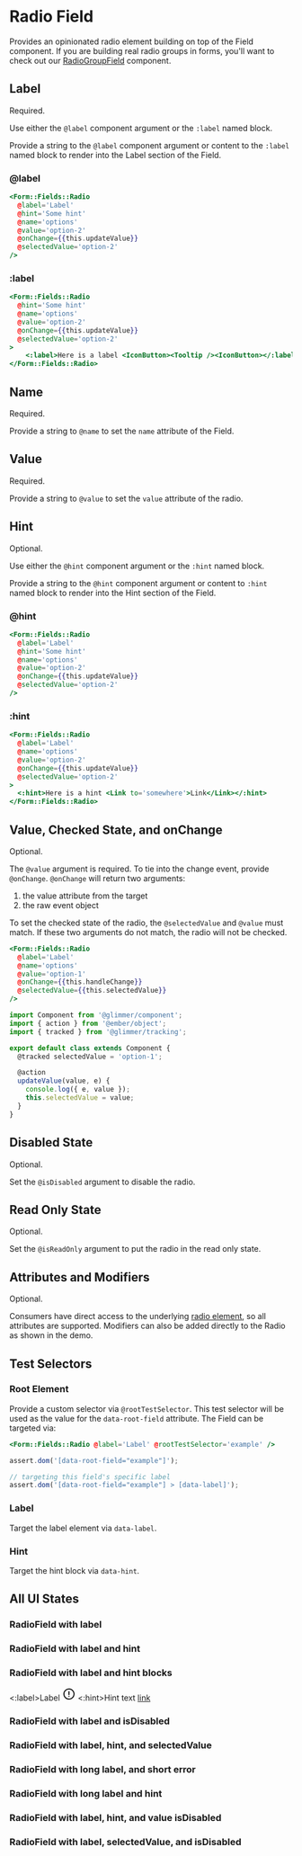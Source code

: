 # Radio Field

Provides an opinionated radio element building on top of the Field component. 
If you are building real radio groups in forms, you'll want to check out our [RadioGroupField](./radio-group-field) component.

## Label

Required.

Use either the `@label` component argument or the `:label` named block.

Provide a string to the `@label` component argument or content to the `:label` named block to render into the Label section of the Field.

### @label

```hbs
<Form::Fields::Radio
  @label='Label'
  @hint='Some hint'
  @name='options'
  @value='option-2'
  @onChange={{this.updateValue}}
  @selectedValue='option-2'
/>
```

### :label

```hbs
<Form::Fields::Radio
  @hint='Some hint'
  @name='options'
  @value='option-2'
  @onChange={{this.updateValue}}
  @selectedValue='option-2'
>
    <:label>Here is a label <IconButton><Tooltip /><IconButton></:label>
</Form::Fields::Radio>
```

## Name

Required.

Provide a string to `@name` to set the `name` attribute of the Field.

## Value

Required.

Provide a string to `@value` to set the `value` attribute of the radio.

## Hint

Optional.

Use either the `@hint` component argument or the `:hint` named block.

Provide a string to the `@hint` component argument or content to `:hint` named block to render into the Hint section of the Field.

### @hint

```hbs
<Form::Fields::Radio
  @label='Label'
  @hint='Some hint'
  @name='options'
  @value='option-2'
  @onChange={{this.updateValue}}
  @selectedValue='option-2'
/>
```

### :hint

```hbs
<Form::Fields::Radio
  @label='Label'
  @name='options'
  @value='option-2'
  @onChange={{this.updateValue}}
  @selectedValue='option-2'
>
  <:hint>Here is a hint <Link to='somewhere'>Link</Link></:hint>
</Form::Fields::Radio>
```

## Value, Checked State, and onChange

Optional.

The `@value` argument is required. To tie into the change event, provide `@onChange`. 
`@onChange` will return two arguments:

1. the value attribute from the target
2. the raw event object

To set the checked state of the radio, the `@selectedValue` and `@value` must match. 
If these two arguments do not match, the radio will not be checked.

```hbs
<Form::Fields::Radio
  @label='Label'
  @name='options'
  @value='option-1'
  @onChange={{this.handleChange}}
  @selectedValue={{this.selectedValue}}
/>
```

```js
import Component from '@glimmer/component';
import { action } from '@ember/object';
import { tracked } from '@glimmer/tracking';

export default class extends Component {
  @tracked selectedValue = 'option-1';

  @action
  updateValue(value, e) {
    console.log({ e, value });
    this.selectedValue = value;
  }
}
```

## Disabled State

Optional.

Set the `@isDisabled` argument to disable the radio.

## Read Only State

Optional.

Set the `@isReadOnly` argument to put the radio in the read only state.

## Attributes and Modifiers

Optional.

Consumers have direct access to the underlying [radio element](https://developer.mozilla.org/en-US/docs/Web/HTML/Element/input/radio), so all attributes are supported. Modifiers can also be added directly to the Radio as shown in the demo.

## Test Selectors

### Root Element

Provide a custom selector via `@rootTestSelector`. This test selector will be used as the value for the `data-root-field` attribute. The Field can be targeted via:

```hbs
<Form::Fields::Radio @label='Label' @rootTestSelector='example' />
```

```js
assert.dom('[data-root-field="example"]');

// targeting this field's specific label
assert.dom('[data-root-field="example"] > [data-label]');
```

### Label

Target the label element via `data-label`.

### Hint

Target the hint block via `data-hint`.

## All UI States

### RadioField with label

<div class='mb-4 w-64'>
  <Form::Fields::Radio
    @label='Label'
    @name='options-a'
    @value='option-1'
  />
</div>

### RadioField with label and hint

<div class='mb-4 w-64'>
  <Form::Fields::Radio
    @label='Label'
    @name='options-b'
    @hint='with hint text'
    @value='option-1'
  />
</div>

### RadioField with label and hint blocks

<div class='mb-4 w-64'>
  <Form::Fields::Radio
    @name='options-b'
    @value='option-1'
  >
  <:label>Label <svg class="inline w-4 h-4" xmlns="http://www.w3.org/2000/svg" width="24" height="24" stroke="currentColor" viewBox="0 0 24 24"><path d="M12 3a9 9 0 11-6.364 2.636A8.972 8.972 0 0112 3zm0 4.7v5.2m0 3.39v.01" fill="none" stroke-linecap="round" stroke-linejoin="round" stroke-width="2"></path></svg></:label>
  <:hint>Hint text <a href="https://www.crowdstrike.com/">link</a></:hint>
  </Form::Fields::Radio>
</div>

### RadioField with label and isDisabled

<div class='mb-4 w-64'>
  <Form::Fields::Radio
    @label='Label'
    @name='options-c'
    @isDisabled={{true}}
    @value='option-1'
  />
</div>

### RadioField with label, hint, and selectedValue

<div class='mb-4 w-64'>
  <Form::Fields::Radio
    @label='Label'
    @name='options-d'
    @hint='With hint text'
    @value='option-1'
    @selectedValue='option-1'
  />
</div>

### RadioField with long label, and short error

<div class='mb-4 w-64'>
  <Form::Fields::Radio
    @label='This is an option that expands to multiple lines'
    @name='options-e'
    @value='option-1'
  />
</div>

### RadioField with long label and hint

<div class='mb-4 w-64'>
  <Form::Fields::Radio
    @label='This is an option that expands to multiple lines'
    @name='options-f'
    @hint='Here is helper text that overflows onto multiple lines'
    @value='option-1'
  />
</div>

### RadioField with label, hint, and value isDisabled

<div class='mb-4 w-64'>
  <Form::Fields::Radio
    @label='Label'
    @name='options-g'
    @hint='With hint text'
    @isDisabled={{true}}
    @value='option-1'
  />
</div>

### RadioField with label, selectedValue, and isDisabled

<div class='mb-4 w-64'>
  <Form::Fields::Radio
    @label='Label'
    @name='options-h'
    @selectedValue='option-1'
    @isDisabled={{true}}
    @value='option-1'
  />
</div>
